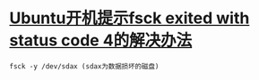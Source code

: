 # [Ubuntu开机提示fsck exited with status code 4的解决办法](https://blog.csdn.net/follow_blast/article/details/79141384)

```shell
fsck -y /dev/sdax (sdax为数据损坏的磁盘)
```


